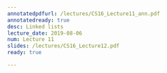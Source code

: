 ```yaml
---
annotatedpdfurl: /lectures/CS16_Lecture11_ann.pdf
annotatedready: true
desc: Linked lists
lecture_date: 2019-08-06
num: Lecture 11
slides: /lectures/CS16_Lecture12.pdf
ready: true

---
```

<!--
## Code from lecture

<https://github.com/ucsb-cs16-s19-nichols/code-from-class/tree/master/05-09>

## Stuff I wrote on the "whiteboard"

Go here and click on the appropriate date:
<https://1drv.ms/o/s!AlgIeD1urAgmgQHsG_JzMJgKHx9V>

## Kevin's Notes

[Follow this link to access the notes](/lectures/CS16_Lecture11_Notes.docx){:data-ajax="false"}

# Topics

The good:

* Pointers allow arrays to be passed to functions efficiently
* Pointers allow arrays of large structs to be traversed effiently

The bad:

* Pointers can only point to one type of data (not generic)
* They don't automatically point - need to do some work

The ugly

* Bugs in code that involves pointers can cause your program to irrecoverably crash (Segmentation fault)
* Examples: dereferencing a null pointer, out of bound array access, dereferncing a pointer that has junk value.

## C++ Memory model
* Barebones model of memory: value vs address
* Scope: local vs. global
* Layout of compiled C++ program in memory: text, global data , heap and stack


* A first look at dynamic memory allocation
* The hows and whys of creating data on the stack vs. heap

-->
